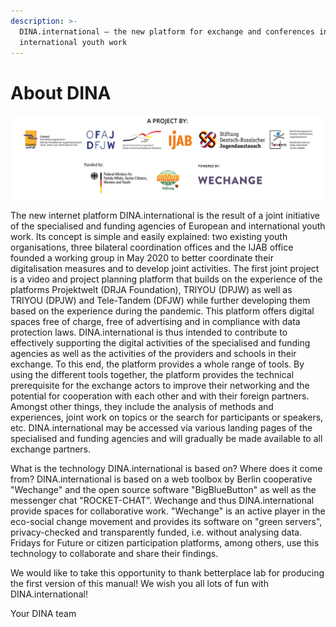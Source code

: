 ```yaml
---
description: >-
  DINA.international – the new platform for exchange and conferences in
  international youth work
---
```


# About DINA

![The Portal Partners](.gitbook/assets/gitbook_logo_abbinder_eng.jpg)

The new internet platform DINA.international is the result of a joint initiative of the specialised and funding agencies of European and international youth work. Its concept is simple and easily explained: two existing youth organisations, three bilateral coordination offices and the IJAB office founded a working group in May 2020 to better coordinate their digitalisation measures and to develop joint activities. The first joint project is a video and project planning platform that builds on the experience of the platforms Projektwelt \(DRJA Foundation\), TRIYOU \(DPJW\) as well as TRIYOU \(DPJW\) and Tele-Tandem \(DFJW\) while further developing them based on the experience during the pandemic. This platform offers digital spaces free of charge, free of advertising and in compliance with data protection laws. DINA.international is thus intended to contribute to effectively supporting the digital activities of the specialised and funding agencies as well as the activities of the providers and schools in their exchange. To this end, the platform provides a whole range of tools. By using the different tools together, the platform provides the technical prerequisite for the exchange actors to improve their networking and the potential for cooperation with each other and with their foreign partners. Amongst other things, they include the analysis of methods and experiences, joint work on topics or the search for participants or speakers, etc. DINA.international may be accessed via various landing pages of the specialised and funding agencies and will gradually be made available to all exchange partners.

What is the technology DINA.international is based on? Where does it come from? DINA.international is based on a web toolbox by Berlin cooperative "Wechange" and the open source software "BigBlueButton" as well as the messenger chat "ROCKET-CHAT”. Wechange and thus DINA.international provide spaces for collaborative work. "Wechange" is an active player in the eco-social change movement and provides its software on "green servers", privacy-checked and transparently funded, i.e. without analysing data. Fridays for Future or citizen participation platforms, among others, use this technology to collaborate and share their findings.

We would like to take this opportunity to thank betterplace lab for producing the first version of this manual! We wish you all lots of fun with DINA.international!

Your DINA team

